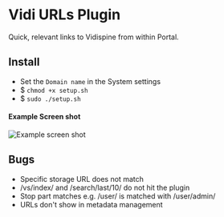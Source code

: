 # Vidi URLs Plugin

Quick, relevant links to Vidispine from within Portal.


## Install
* Set the `Domain name` in the System settings
* $ `chmod +x setup.sh`
* $ `sudo ./setup.sh`

#### Example Screen shot
![Example screen shot](http://i.imgur.com/ylD4i02.png?1?raw=true "Example screen shot")


## Bugs
* Specific storage URL does not match
* /vs/index/ and /search/last/10/ do not hit the plugin
* Stop part matches e.g. /user/ is matched with /user/admin/
* URLs don't show in metadata management
